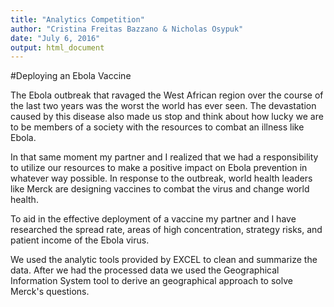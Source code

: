 ```yaml
---
title: "Analytics Competition"
author: "Cristina Freitas Bazzano & Nicholas Osypuk"
date: "July 6, 2016"
output: html_document
---
```


#Deploying an Ebola Vaccine

The Ebola outbreak that ravaged the West African region over the course of the last two years was the worst the world has ever seen. The devastation caused by this disease also made us stop and think about how lucky we are to be members of a society with the resources to combat an illness like Ebola. 

In that same moment my partner and I realized that we had a responsibility to utilize our resources to make a positive impact on Ebola prevention in whatever way possible. In response to the outbreak, world health leaders like Merck are designing vaccines to combat the virus and change world health. 

To aid in the effective deployment of a vaccine my partner and I have researched the spread rate, areas of high concentration, strategy risks, and patient income of the Ebola virus.

We used the analytic tools provided by EXCEL to clean and summarize the data. After we had the processed data we used the Geographical Information System tool to derive an geographical approach to solve Merck's questions.
